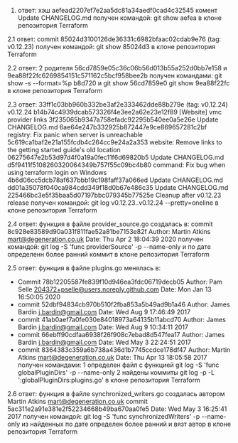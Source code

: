 1. ответ:
	 хэш  aefead2207ef7e2aa5dc81a34aedf0cad4c32545
	 комент  Update CHANGELOG.md
получен командой: 
		git show aefea
в клоне  репозитория Terraform

2.1 ответ:
	commit 85024d3100126de36331c6982bfaac02cdab9e76 (tag: v0.12.23)
получен командой:
                git show 85024d3
в клоне  репозитория Terraform

2.2 ответ:
2 родителя
	56cd7859e05c36c06b56d013b55a252d0bb7e158
	и
	9ea88f22fc6269854151c571162c5bcf958bee2b
получен командами:
                git show -s --format=%p b8d720
		и  git show 56cd7859e0
		git show 9ea88f22fc
в клоне  репозитория Terraform
 

2.3 ответ:
	33ff1c03bb960b332be3af2e333462dde88b279e (tag: v0.12.24) v0.12.24
	b14b74c4939dcab573326f4e3ee2a62e23e12f89 [Website] vmc provider links
	3f235065b9347a758efadc92295b540ee0a5e26e Update CHANGELOG.md
	6ae64e247b332925b872447e9ce869657281c2bf registry: Fix panic when server is unreachable
	5c619ca1baf2e21a155fcdb4c264cc9e24a2a353 website: Remove links to the getting started guide's old location
	06275647e2b53d97d4f0a19a0fec11f6d69820b5 Update CHANGELOG.md
	d5f9411f5108260320064349b757f55c09bc4b80 command: Fix bug when using terraform login on Windows
	4b6d06cc5dcb78af637bbb19c198faff37a066ed Update CHANGELOG.md
	dd01a35078f040ca984cdd349f18d0b67e486c35 Update CHANGELOG.md
	225466bc3e5f35baa5d07197bbc079345b77525e Cleanup after v0.12.23 release
получен командой:
		git log v0.12.23..v0.12.24 --pretty=oneline
в клоне  репозитория Terraform
 
2.4 ответ:
	функция в файле provider_source.go создалась в:
	commit 8c928e83589d90a031f811fae52a81be7153e82f
	Author: Martin Atkins <mart@degeneration.co.uk>
	Date:   Thu Apr 2 18:04:39 2020
получен командой:
		git log -S 'func providerSource' -p --name-only
		и по дате определенн более ранний коммит
в клоне  репозитория Terraform


2.5 ответ:
	функция в файле plugins.go менялась в:
*	Commit 78b12205587fe839f10d946ea3fdc06719decb05
	Author: Pam Selle <204372+pselle@users.noreply.github.com>
	Date:   Mon Jan 13 16:50:05 2020
*	commit 52dbf94834cb970b510f2fba853a5b49ad9b1a46
	Author: James Bardin <j.bardin@gmail.com>
	Date:   Wed Aug 9 17:46:49 2017
*	commit 41ab0aef7a0fe030e84018973a64135b11abcd70
	Author: James Bardin <j.bardin@gmail.com>
	Date:   Wed Aug 9 10:34:11 2017
*	commit 66ebff90cdfaa6938f26f908c7ebad8d547fea17
	Author: James Bardin <j.bardin@gmail.com>
	Date:   Wed May 3 22:24:51 2017 
*	commit 8364383c359a6b738a436d1b7745ccdce178df47
	Author: Martin Atkins <mart@degeneration.co.uk>
	Date:   Thu Apr 13 18:05:58 2017 
получен командами:
1 определен файл с функцией	git log -S 'func globalPluginDirs' -p --name-only
2 найдены коммиты		git log -p -L ':globalPluginDirs:plugins.go'
в клоне  репозитория Terraform


2.6 ответ:
	функция в файле synchronized_writers.go создалась автором Martin Atkins <mart@degeneration.co.uk>
	commit 5ac311e2a91e381e2f52234668b49ba670aa0fe5
	Date:   Wed May 3 16:25:41 2017
получен командой:
		git log -S 'func synchronizedWriters' -p --name-only
		из найденных по дате определен более ранний и вязт автор
в клоне  репозитория Terraform
 
